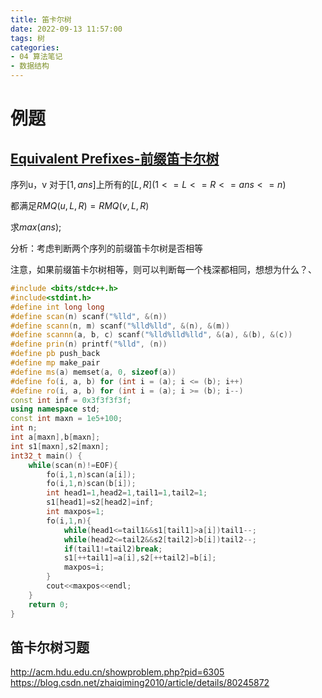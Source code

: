 ```yaml
---
title: 笛卡尔树
date: 2022-09-13 11:57:00
tags: 树
categories: 
- 04 算法笔记
- 数据结构
---
```


# 例题
## [Equivalent Prefixes-前缀笛卡尔树](https://ac.nowcoder.com/acm/contest/881/A )

序列u，v 对于$[1,ans]$上所有的$[L,R]$$(1<=L<=R<=ans<=n)$

都满足$RMQ(u,L,R)=RMQ(v,L,R)$

求$max(ans)$;

分析：考虑判断两个序列的前缀笛卡尔树是否相等

注意，如果前缀笛卡尔树相等，则可以判断每一个栈深都相同，想想为什么？、

```cpp
#include <bits/stdc++.h>
#include<stdint.h>
#define int long long
#define scan(n) scanf("%lld", &(n))
#define scann(n, m) scanf("%lld%lld", &(n), &(m))
#define scannn(a, b, c) scanf("%lld%lld%lld", &(a), &(b), &(c))
#define prin(n) printf("%lld", (n))
#define pb push_back
#define mp make_pair
#define ms(a) memset(a, 0, sizeof(a))
#define fo(i, a, b) for (int i = (a); i <= (b); i++)
#define ro(i, a, b) for (int i = (a); i >= (b); i--)
const int inf = 0x3f3f3f3f;
using namespace std;
const int maxn = 1e5+100;
int n;
int a[maxn],b[maxn];
int s1[maxn],s2[maxn];
int32_t main() {
    while(scan(n)!=EOF){
        fo(i,1,n)scan(a[i]);
        fo(i,1,n)scan(b[i]);
        int head1=1,head2=1,tail1=1,tail2=1;
        s1[head1]=s2[head2]=inf;
        int maxpos=1;
        fo(i,1,n){
            while(head1<=tail1&&s1[tail1]>a[i])tail1--;
            while(head2<=tail2&&s2[tail2]>b[i])tail2--;
            if(tail1!=tail2)break;
            s1[++tail1]=a[i],s2[++tail2]=b[i];
            maxpos=i;
        }
        cout<<maxpos<<endl;
    }
    return 0;
}
```
<!--more-->

## 笛卡尔树习题
http://acm.hdu.edu.cn/showproblem.php?pid=6305
https://blog.csdn.net/zhaiqiming2010/article/details/80245872